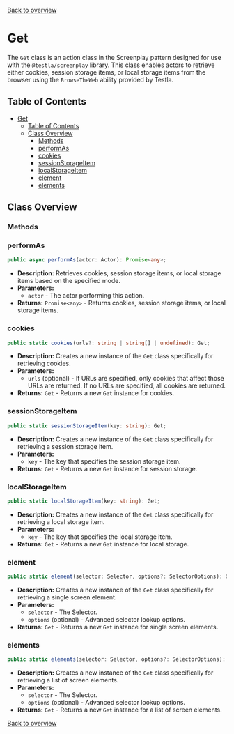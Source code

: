 [Back to overview](../../screenplay_elements.md)

# Get

The `Get` class is an action class in the Screenplay pattern designed for use with the `@testla/screenplay` library. This class enables actors to retrieve either cookies, session storage items, or local storage items from the browser using the `BrowseTheWeb` ability provided by Testla.

## Table of Contents

- [Get](#get)
  - [Table of Contents](#table-of-contents)
  - [Class Overview](#class-overview)
    - [Methods](#methods)
    - [performAs](#performas)
    - [cookies](#cookies)
    - [sessionStorageItem](#sessionstorageitem)
    - [localStorageItem](#localstorageitem)
    - [element](#element)
    - [elements](#elements)

## Class Overview

### Methods

### performAs

```typescript
public async performAs(actor: Actor): Promise<any>;
```

- **Description:** Retrieves cookies, session storage items, or local storage items based on the specified mode.
- **Parameters:**
  - `actor` - The actor performing this action.
- **Returns:** `Promise<any>` - Returns cookies, session storage items, or local storage items.

### cookies

```typescript
public static cookies(urls?: string | string[] | undefined): Get;
```

- **Description:** Creates a new instance of the `Get` class specifically for retrieving cookies.
- **Parameters:**
  - `urls` (optional) - If URLs are specified, only cookies that affect those URLs are returned. If no URLs are specified, all cookies are returned.
- **Returns:** `Get` - Returns a new `Get` instance for cookies.

### sessionStorageItem

```typescript
public static sessionStorageItem(key: string): Get;
```

- **Description:** Creates a new instance of the `Get` class specifically for retrieving a session storage item.
- **Parameters:**
  - `key` - The key that specifies the session storage item.
- **Returns:** `Get` - Returns a new `Get` instance for session storage.

### localStorageItem

```typescript
public static localStorageItem(key: string): Get;
```

- **Description:** Creates a new instance of the `Get` class specifically for retrieving a local storage item.
- **Parameters:**
  - `key` - The key that specifies the local storage item.
- **Returns:** `Get` - Returns a new `Get` instance for local storage.

### element

```typescript
public static element(selector: Selector, options?: SelectorOptions): Get;
```

- **Description:** Creates a new instance of the `Get` class specifically for retrieving a single screen element.
- **Parameters:**
  - `selector` - The Selector.
  - `options` (optional) - Advanced selector lookup options.
- **Returns:** `Get` - Returns a new `Get` instance for single screen elements.

### elements

```typescript
public static elements(selector: Selector, options?: SelectorOptions): Get;
```

- **Description:** Creates a new instance of the `Get` class specifically for retrieving a list of screen elements.
- **Parameters:**
  - `selector` - The Selector.
  - `options` (optional) - Advanced selector lookup options.
- **Returns:** `Get` - Returns a new `Get` instance for a list of screen elements.

[Back to overview](../../screenplay_elements.md)